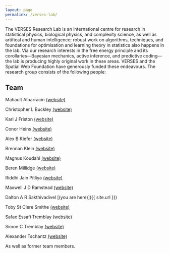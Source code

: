 ```yaml
---
layout: page
permalink: /verses-lab/
---
```


The VERSES Research Lab is an international centre for research in statistical physics, biological physics, and complexity science, as well as artifical and human intelligence; robust work on algorithms, techniques, and foundations for optimisation and learning theory in statistics also happens in the lab. Via our research interests in the free energy principle and its corollaries—Bayesian mechanics, active inference, and predictive coding—the lab is producing highly original work in these areas. VERSES and the Spatial Web Foundation have generously funded these endeavours. The research group consists of the following people:

## Team

Mahault Albarracin [(website)](https://scholar.google.ca/citations?hl=en&user=KAxZtUIAAAAJ)

Christopher L Buckley [(website)](https://christopherlbuckley.com)

Karl J Friston [(website)](https://scholar.google.co.uk/citations?user=q_4u0aoAAAAJ&hl=en)

Conor Heins [(website)](https://www.ab.mpg.de/people/101190)

Alex B Kiefer [(website)](http://alexbkiefer.net)

Brennan Klein [(website)](https://www.jkbrennan.com)

Magnus Koudahl [(website)](https://scholar.google.com/citations?user=RC6kLkYAAAAJ&hl=en&oi=ao)

Beren Millidge [(website)](https://beren.io)

Riddhi Jain Pitliya [(website)](https://www.linkedin.com/in/riddhi-jain-98092b1b9/)

Maxwell J D Ramstead [(website)](https://scholar.google.com/citations?hl=en&user=ILpGOMkAAAAJ)

Dalton A R Sakthivadivel [(you are here)]({{ site.url }})

Toby St Clere Smithe [(website)](https://tsmithe.net)

Safae Essafi Tremblay [(website)](https://www.researchgate.net/profile/Safae-Essafi-Tremblay-2)

Simon C Tremblay [(website)](https://www.researchgate.net/profile/Simon-Tremblay-2)

Alexander Tschantz [(website)](https://github.com/alec-tschantz)


<html>
  
  <div id="summary"><span>As well as former team members.</span></div>
  <div id="detail"><span> 
    
    Former members of the VERSES Lab include: Jonas Mago <a href="https://scholar.google.ca/citations?user=edwAqz0AAAAJ&hl=en&oi=ao">(website)</a>, Gabriel Axel Montes <a href="http://gabrielaxel.com/academic">(website)</a>, Jurgis Pasukonis <a href="https://scholar.google.com/citations?user=nxRttTYAAAAJ&hl=en&authuser=1)">(website)</a>
  
    </span></div>
  <style type="text/css">
     #summary {
     max-width: 300px; 
     }
     #summary:hover + #detail, #detail:hover {
     display: block;
     width: 800px;
     }
     #detail {
     display: none;
     }
     </style>
  
  <br>
  
</html>

Additionally, the lab has strong connections to the [EASy group](https://www.sussex.ac.uk/research/centres/ai-research-group/) at the University of Sussex, the [Theoretical Neurobiology group](https://www.fil.ion.ucl.ac.uk/team/theoretical-neurobiology-team/) at University College London's Wellcome Centre, the [Levin lab](https://ase.tufts.edu/biology/labs/levin/) at Tufts University, and the [MSP group](https://msp.cis.strath.ac.uk) at the University of Strathclyde. The lab has a physical base of operations in Los Angeles, California. (Current as of November 2022.)

&nbsp;

## Publications and Preprints

Selected publications are listed below. For full lists, see our members' webpages. Except for where PDFs are provided, publications are open access and can be found at the links indicated.

[Mathematics and Physics](#math-ph)

[Machine Learning, Control Theory, Optimisation](#ml)

[The Free Energy Principle](#fep)

[Neuroscience, Philosophy, Human Intelligence and Perception](#neuro)

[Comments on "How Particular is the Physics of the Free Energy Principle?"](#sota)

&nbsp;

<a name="math-ph"></a>
# Mathematics and Physics

Path Integrals, Particular Kinds, and Strange Things. **Karl J Friston**, Lancelot Da Costa, **Dalton A R Sakthivadivel**, **Conor Heins**, Grigorios A Pavliotis, **Maxwell J D Ramstead**, Thomas Parr. October 2022. Preprint arXiv:2210.12761. [Link](https://arxiv.org/abs/2210.12761). 

A Worked Example of the Bayesian Mechanics of Classical Objects. **Dalton A R Sakthivadivel**. June 2022. Preprint arXiv:2206.12996. [Link](https://arxiv.org/abs/2206.12996). To appear in _The Third International Workshop on Active Inference_.

On Bayesian Mechanics: A Physics of and by Beliefs. **Maxwell J D Ramstead**\*, **Dalton A R Sakthivadivel**\*, **Conor Heins**, **Magnus Koudahl**, **Beren Millidge**, Lancelot Da Costa, **Brennan Klein**, **Karl J Friston**. May 2022. Preprint arXiv:2205.11543. [Link](https://arxiv.org/abs/2205.11543).    
<span style="font-size:0.75em;">\* equal contributions; listed alphabetically by surname</span>

Towards a Geometry and Analysis for Bayesian Mechanics. **Dalton A R Sakthivadivel**. April 2022. Preprint arXiv:2204.11900. [Link](https://arxiv.org/abs/2204.11900).

&nbsp;

<a name="ml"></a>
# Machine Learning, Control Theory, Optimisation

Capsule Networks as Generative Models. **Alex B Kiefer**, **Beren Millidge**, **Alexander Tschantz**, **Christopher L Buckley**. September 2022. Preprint arXiv:2209.02567. [Link](https://arxiv.org/abs/2209.02567). To appear in _The Third International Workshop on Active Inference._

Successor Representation Active Inference. **Beren Millidge**, **Christopher L Buckley**. July 2022. Preprint arXiv:2207.09897. [Link](https://arxiv.org/abs/2207.09897). To appear in _The Third International Workshop on Active Inference._

<span style="font-family: Consolas">pymdp</span>: A Python Library for Active Inference in Discrete State Spaces. **Conor Heins**, **Beren Millidge**, Daphne Demekas, **Brennan Klein**, **Karl J Friston**, Iain Couzin, **Alexander Tschantz**. _Journal of Open Source Software_. May 2022. [Link](https://joss.theoj.org/papers/10.21105/joss.04098). See [arXiv:2201.03904](https://arxiv.org/abs/2201.03904) for technical appendices.

Hybrid Predictive Coding: Inferring, Fast and Slow. **Alexander Tschantz**\*, **Beren Millidge**\*, Anil K Seth, **Christopher L Buckley**. April 2022. Preprint arXiv:2204.02169. [Link](https://arxiv.org/abs/2204.02169).    
<span style="font-size:0.75em;">\* equal contributions; listed alphabetically by first name</span>

&nbsp;

<a name="fep"></a>
# The Free Energy Principle

On the Map-Territory Fallacy Fallacy. **Maxwell J D Ramstead**, **Dalton A R Sakthivadivel**, **Karl J Friston.** August 2022. Preprint arXiv:2208.04275. [Link](https://arxiv.org/abs/2208.06924).

Extended Plastic Inevitable. **Maxwell J D Ramstead** and **Karl J Friston.** _Constructivist Foundations_. July 2022. [Link](https://constructivist.info/17/3/238).

Spin Glass Systems as Collective Active Inference. **Conor Heins**, **Brennan Klein**, Daphne Demekas, Miguel Aguilera, **Christopher L Buckley**. July 2022. Preprint arXiv:2207.06970. [Link](https://arxiv.org/abs/2207.06970). To appear in _The Third International Workshop on Active Inference_.

Situated Models and the Modeler: A Comment on “The Markov Blanket Trick: On the Scope of the Free Energy Principle and Active Inference” by Raja, Valluri, Baggs, Chemero and Anderson. **Mahault Albarracin** and **Riddhi J Pitliya**. July 2022. [Journal link](https://doi.org/10.1016/j.plrev.2022.07.003).

Epistemic Communities under Active Inference. **Mahault Albarracin**, Daphne Demekas, **Maxwell J D Ramstead**, **Conor Heins**. _Entropy_. March 2022. [Link](https://www.mdpi.com/1099-4300/24/4/476/htm).

&nbsp;

<a name="neuro"></a>
# Neuroscience, Philosophy, Human Intelligence and Perception

Mapping Husserlian phenomenology onto active inference. **Mahault Albarracin**, **Riddhi J Pitliya**, **Maxwell J D Ramstead**\*, Jeffrey
Yoshimi\*. August 2022. Preprint arXiv:2208.09058. [Link](https://arxiv.org/abs/2208.09058). To appear in _The Third International Workshop on Active Inference_.       
<span style="font-size:0.75em;">\* equal contributions; listed alphabetically by surname</span>

Commentary: The Nature of Beliefs and Believing. **Mahault Albarracin**\* and **Riddhi J Pitliya**\*. _Frontiers in Psychology_. July 2022. [Link](https://www.frontiersin.org/articles/10.3389/fpsyg.2022.981925/full).      
<span style="font-size:0.75em;">\* equal contributions; listed alphabetically by surname</span>

From Generative Models to Generative Passages: A Computational Approach to (Neuro) Phenomenology. **Maxwell J D Ramstead**, Anil K Seth, Casper Hesp, Lars Sandved‑Smith, **Jonas Mago**, Michael Lifshitz, Giuseppe Pagnoni, Ryan Smith, Guillaume Dumas, Antoine Lutz, **Karl J Friston**, Axel Constant. _Review of Philosophy and Psychology_. March 2022. [Link](https://link.springer.com/article/10.1007/s13164-021-00604-y).

Active Inference Models do not Contradict Folk Psychology. Ryan Smith, **Maxwell J D Ramstead**, **Alex Kiefer**. _Synthese_. March 2022. [Link](https://link.springer.com/article/10.1007/s11229-022-03480-w).

&nbsp;

<a name="sota"></a>
# Comments on "How Particular is the Physics of the Free Energy Principle?"

A group effort amongst lab members to take stock of the state of the art of the FEP around April and May of 2022. The target article appeared in volume 40 of _Physics of Life Reviews_ ([link](https://www.sciencedirect.com/science/article/pii/S1571064521000749)), whilst the comments, and the authors' response to those comments, are to appear in [volume 41](https://www.sciencedirect.com/journal/physics-of-life-reviews/vol/41/suppl/C) and [volume 42](https://www.sciencedirect.com/journal/physics-of-life-reviews/vol/42/suppl/C). 

&nbsp;    
Particular Flows and Attracting Sets. **Conor Heins**. June 2022. [Preprint](https://arxiv.org/abs/2205.09595). [Journal link](https://doi.org/10.1016/j.plrev.2022.06.003).

Sparse Coupling and Markov Blankets. **Conor Heins** and Lancelot Da Costa. June 2022. [Preprint](https://arxiv.org/abs/2205.10190). [Journal link](https://doi.org/10.1016/j.plrev.2022.06.001).

Regarding Flows Under the Free Energy Principle. **Dalton A R Sakthivadivel**. May 2022. [Preprint](https://arxiv.org/abs/2205.07793). [Journal link](https://doi.org/10.1016/j.plrev.2022.05.009).

Some Minimal Notes on Notation and Minima. **Maxwell J D Ramstead** and **Dalton A R Sakthivadivel**. May 2022. [Preprint](https://arxiv.org/abs/2204.13576). [Journal link](https://doi.org/10.1016/j.plrev.2022.05.005).
